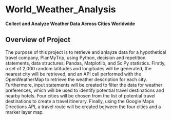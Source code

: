 # World_Weather_Analysis
**Collect and Analyze Weather Data Across Cities Worldwide**

## Overview of Project
The purpose of this project is to retrieve and anlayze data for a hypothetical travel company, PlanMyTrip, using Python, decision and repetition statements, data structures, Pandas, Matplotlib, and SciPy statistics.
Firstly, a set of 2,000 random latitudes and longitudes will be generated, the nearest city will be retrieved, and an API call performed with the OpenWeatherMap to retrieve the weather description for each city. 
Furthermore, input statements will be created to filter the data for weather preferences, which will be used to identify potential travel destinations and nearby hotels. Four cities will be chosen from the list of potential travel destinations to create a travel itinerary. 
Finally, using the Google Maps Directions API, a travel route will be created between the four cities and a marker layer map.
